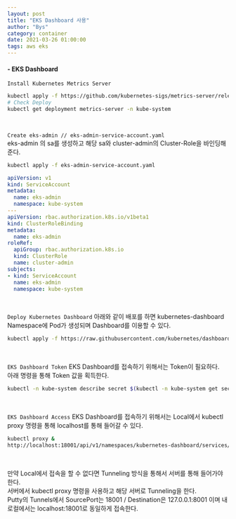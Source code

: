 ```yaml
---
layout: post
title: "EKS Dashboard 사용"
author: "Bys"
category: container
date: 2021-03-26 01:00:00
tags: aws eks 
---
```


#### - EKS Dashboard  

`Install Kubernetes Metrics Server`
```bash
kubectl apply -f https://github.com/kubernetes-sigs/metrics-server/releases/latest/download/components.yaml
# Check Deploy
kubectl get deployment metrics-server -n kube-system
```
<br>


`Create eks-admin // eks-admin-service-account.yaml`  
eks-admin 의 sa를 생성하고 해당 sa와 cluster-admin의 Cluster-Role을 바인딩해준다.  
```bash
kubectl apply -f eks-admin-service-account.yaml
```

```yaml
apiVersion: v1
kind: ServiceAccount
metadata:
  name: eks-admin
  namespace: kube-system
---
apiVersion: rbac.authorization.k8s.io/v1beta1
kind: ClusterRoleBinding
metadata:
  name: eks-admin
roleRef:
  apiGroup: rbac.authorization.k8s.io
  kind: ClusterRole
  name: cluster-admin
subjects:
- kind: ServiceAccount
  name: eks-admin
  namespace: kube-system
```

<br>

`Deploy Kubernetes Dashboard`
아래와 같이 배포를 하면 kubernetes-dashboard Namespace에 Pod가 생성되며 Dashboard를 이용할 수 있다.  
```bash
kubectl apply -f https://raw.githubusercontent.com/kubernetes/dashboard/v2.0.5/aio/deploy/recommended.yaml
```
<br>

`EKS Dashboard Token`
EKS Dashboard를 접속하기 위해서는 Token이 필요하다.  
아래 명령을 통해 Token 값을 획득한다.  
```bash
kubectl -n kube-system describe secret $(kubectl -n kube-system get secret | grep eks-admin | awk '{print $1}')
```
<br>


`EKS Dashboard Access`
EKS Dashboard를 접속하기 위해서는 Local에서 kubectl proxy 명령을 통해 localhost를 통해 들어갈 수 있다.  
```bash
kubectl proxy &
http://localhost:18001/api/v1/namespaces/kubernetes-dashboard/services/https:kubernetes-dashboard:/proxy/#/overview?namespace=_all
```
<br>

만약 Local에서 접속을 할 수 없다면 Tunneling 방식을 통해서 서버를 통해 들어가야 한다.  
서버에서 kubectl proxy 명령을 사용하고 해당 서버로 Tunneling을 한다.  
Putty의 Tunnels에서 SourcePort는 18001 / Destination은 127.0.0.1:8001 이며 내 로컬에서는 localhost:18001로 동일하게 접속한다.  

<br>

